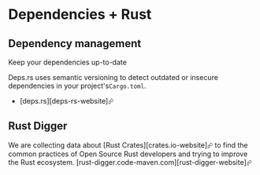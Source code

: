 # Dependencies + Rust

## Dependency management

Keep your dependencies up-to-date

Deps.rs uses semantic versioning to detect outdated or insecure dependencies in your project's`Cargo.toml`.

- [deps.rs][deps-rs-website]⮳

## Rust Digger

We are collecting data about [Rust Crates][crates.io-website]⮳ to find the common practices of Open Source Rust developers and trying to improve the Rust ecosystem. [rust-digger.code-maven.com][rust-digger-website]⮳
